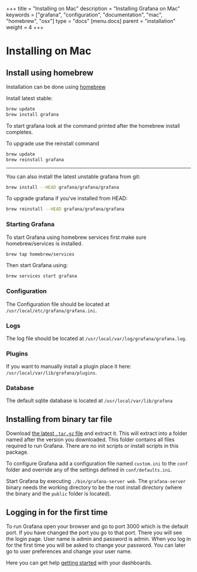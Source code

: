 +++
title = "Installing on Mac"
description = "Installing Grafana on Mac"
keywords = ["grafana", "configuration", "documentation", "mac", "homebrew", "osx"]
type = "docs"
[menu.docs]
parent = "installation"
weight = 4
+++


# Installing on Mac

## Install using homebrew

Installation can be done using [homebrew](http://brew.sh/)

Install latest stable:

```bash
brew update
brew install grafana
```

To start grafana look at the command printed after the homebrew install completes.

To upgrade use the reinstall command

```bash
brew update
brew reinstall grafana
```

-------------

You can also install the latest unstable grafana from git:


```bash
brew install --HEAD grafana/grafana/grafana
```

To upgrade grafana if you've installed from HEAD:

```bash
brew reinstall --HEAD grafana/grafana/grafana
```

### Starting Grafana

To start Grafana using homebrew services first make sure homebrew/services is installed.

```bash
brew tap homebrew/services
```

Then start Grafana using:

```bash
brew services start grafana
```


### Configuration

The Configuration file should be located at `/usr/local/etc/grafana/grafana.ini`.

### Logs

The log file should be located at `/usr/local/var/log/grafana/grafana.log`.

### Plugins

If you want to manually install a plugin place it here: `/usr/local/var/lib/grafana/plugins`.

### Database

The default sqlite database is located at `/usr/local/var/lib/grafana`

## Installing from binary tar file

Download [the latest `.tar.gz` file](https://grafana.com/get) and
extract it.  This will extract into a folder named after the version you
downloaded. This folder contains all files required to run Grafana.  There are
no init scripts or install scripts in this package.

To configure Grafana add a configuration file named `custom.ini` to the
`conf` folder and override any of the settings defined in
`conf/defaults.ini`.

Start Grafana by executing `./bin/grafana-server web`. The `grafana-server`
binary needs the working directory to be the root install directory (where the
binary and the `public` folder is located).

## Logging in for the first time

To run Grafana open your browser and go to port 3000 which is the default port. If you have changed the port you go to that port. There you will see the login page. User name is admin and password is admin. When you log in for the first time you will be asked to change your password. You can later go to user preferences and change your user name.

Here you can get help [getting started](https://www.youtube.com/watch?v=sKNZMtoSHN4&index=7&list=PLDGkOdUX1Ujo3wHw9-z5Vo12YLqXRjzg2) with your dashboards.